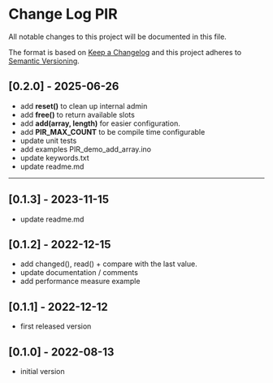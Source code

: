 # Change Log PIR

All notable changes to this project will be documented in this file.

The format is based on [Keep a Changelog](http://keepachangelog.com/)
and this project adheres to [Semantic Versioning](http://semver.org/).


## [0.2.0] - 2025-06-26
- add **reset()** to clean up internal admin
- add **free()** to return available slots
- add **add(array, length)** for easier configuration.
- add **PIR_MAX_COUNT** to be compile time configurable
- update unit tests
- add examples PIR_demo_add_array.ino 
- update keywords.txt
- update readme.md

----

## [0.1.3] - 2023-11-15
- update readme.md

## [0.1.2] - 2022-12-15
- add changed(), read() + compare with the last value.
- update documentation / comments
- add performance measure example

## [0.1.1] - 2022-12-12
- first released version

## [0.1.0] - 2022-08-13
- initial version



